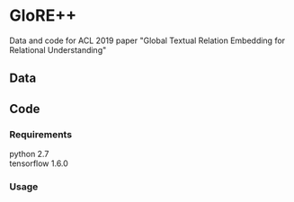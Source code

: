# GloRE++
Data and code for ACL 2019 paper "Global Textual Relation Embedding for Relational Understanding"

## Data

## Code
### Requirements
python 2.7  
tensorflow 1.6.0

### Usage
